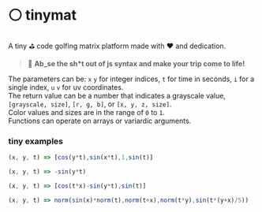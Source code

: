 
# ⚪️ tinymat

A tiny ⛳️ code golfing matrix platform made with ❤️ and dedication.

> 🌈 **Ab_se the sh\*t out of js syntax and make your trip come to life!**

The parameters can be: `x` `y` for integer indices, `t` for time in
seconds, `i` for a single index, `u` `v` for uv coordinates.\
The return value can be a number that indicates a grayscale value, `[grayscale, size]`, `[r, g, b]`, or `[x, y, z, size]`.\
Color values and sizes are in the range of `0` to `1`.\
Functions can operate on arrays or variardic arguments.

### tiny examples

```js
(x, y, t) => [cos(y*t),sin(x*t),1,sin(t)]
```

```js
(x, y, t) => -sin(y*t)
```

```js
(x, y, t) => [cos(t*x)-sin(y*t),sin(t)]
```

```js
(x, y, t) => norm(sin(x)*norm(t),norm(t+x),norm(t*y),sin(t*(y+x)/5))
```
